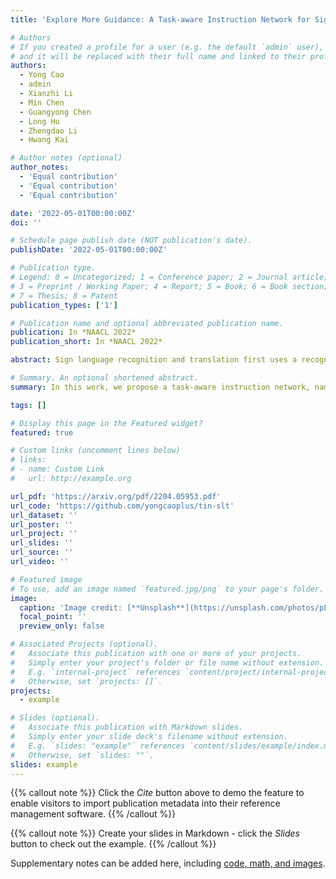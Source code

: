 ```yaml
---
title: 'Explore More Guidance: A Task-aware Instruction Network for Sign Language Translation Enhanced with Data Augmentation'

# Authors
# If you created a profile for a user (e.g. the default `admin` user), write the username (folder name) here
# and it will be replaced with their full name and linked to their profile.
authors:
  - Yong Cao
  - admin
  - Xianzhi Li
  - Min Chen
  - Guangyong Chen
  - Long Hu
  - Zhengdao Li
  - Hwang Kai

# Author notes (optional)
author_notes:
  - 'Equal contribution'
  - 'Equal contribution'
  - 'Equal contribution'

date: '2022-05-01T00:00:00Z'
doi: ''

# Schedule page publish date (NOT publication's date).
publishDate: '2022-05-01T00:00:00Z'

# Publication type.
# Legend: 0 = Uncategorized; 1 = Conference paper; 2 = Journal article;
# 3 = Preprint / Working Paper; 4 = Report; 5 = Book; 6 = Book section;
# 7 = Thesis; 8 = Patent
publication_types: ['1']

# Publication name and optional abbreviated publication name.
publication: In *NAACL 2022*
publication_short: In *NAACL 2022*

abstract: Sign language recognition and translation first uses a recognition module to generate glosses from sign language videos and then employs a translation module to translate glosses into spoken sentences. Most existing works focus on the recognition step, while paying less attention to sign language translation. In this work, we propose a task-aware instruction network, namely TIN-SLT, for sign language translation, by introducing the instruction module and the learning-based feature fuse strategy into a Transformer network.

# Summary. An optional shortened abstract.
summary: In this work, we propose a task-aware instruction network, namely TIN-SLT, for sign language translation, by introducing the instruction module and the learning-based feature fuse strategy into a Transformer network.

tags: []

# Display this page in the Featured widget?
featured: true

# Custom links (uncomment lines below)
# links:
# - name: Custom Link
#   url: http://example.org

url_pdf: 'https://arxiv.org/pdf/2204.05953.pdf'
url_code: 'https://github.com/yongcaoplus/tin-slt'
url_dataset: ''
url_poster: ''
url_project: ''
url_slides: ''
url_source: ''
url_video: ''

# Featured image
# To use, add an image named `featured.jpg/png` to your page's folder.
image:
  caption: 'Image credit: [**Unsplash**](https://unsplash.com/photos/pLCdAaMFLTE)'
  focal_point: ''
  preview_only: false

# Associated Projects (optional).
#   Associate this publication with one or more of your projects.
#   Simply enter your project's folder or file name without extension.
#   E.g. `internal-project` references `content/project/internal-project/index.md`.
#   Otherwise, set `projects: []`.
projects:
  - example

# Slides (optional).
#   Associate this publication with Markdown slides.
#   Simply enter your slide deck's filename without extension.
#   E.g. `slides: "example"` references `content/slides/example/index.md`.
#   Otherwise, set `slides: ""`.
slides: example
---
```


{{% callout note %}}
Click the _Cite_ button above to demo the feature to enable visitors to import publication metadata into their reference management software.
{{% /callout %}}

{{% callout note %}}
Create your slides in Markdown - click the _Slides_ button to check out the example.
{{% /callout %}}

Supplementary notes can be added here, including [code, math, and images](https://wowchemy.com/docs/writing-markdown-latex/).
